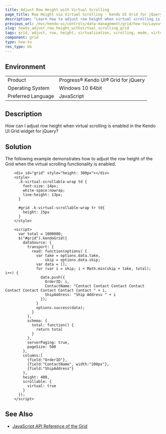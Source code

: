 ```yaml
---
title: Adjust Row Height with Virtual Scrolling
page_title: Row Height via Virtual Scrolling - Kendo UI Grid for jQuery
description: "Learn how to adjust row height when virtual scrolling is enabled in the Kendo UI Grid widget for jQuery."
previous_url: /mvc/kendo-ui/controls/data-management/grid/how-to/Layout/edit-row-height-with-virtual-scrolling, /controls/data-management/grid/how-to/Layout/edit-row-height-with-virtual-scrolling
slug: howto_adjust_row_height_withvirtual_scrolling_grid
tags: grid, adjust, row, height, virtualization, scrolling, mode, virtual
component: grid
type: how-to
res_type: kb
---
```


## Environment

<table>
 <tr>
  <td>Product</td>
  <td>Progress® Kendo UI® Grid for jQuery</td>
 </tr>
 <tr>
  <td>Operating System</td>
  <td>Windows 10 64bit</td>
 </tr>
 <tr>
  <td>Preferred Language</td>
  <td>JavaScript</td>
 </tr>
</table>

## Description

How can I adjust row height when virtual scrolling is enabled in the Kendo UI Grid widget for jQuery?

## Solution

The following example demonstrates how to adjust the row height of the Grid when the virtual scrolling functionality is enabled.

```dojo
    <div id="grid" style="height: 380px"></div>
    <style>
      .k-virtual-scrollable-wrap td {
        font-size: 14px;        
        white-space:nowrap;
        line-height: 13px;
      }

      #grid .k-virtual-scrollable-wrap tr td{
        height: 15px
      }
    </style>

    <script>
      var total = 1000000;
      $("#grid").kendoGrid({
        dataSource: {
          transport: {
            read: function(options) {
              var take = options.data.take,
                  skip = options.data.skip;
              var data = [];
              for (var i = skip; i < Math.min(skip + take, total); i++) {
                data.push({
                  OrderID: i,
                  ContactName: "Contact Contact Contact Contact Contact Contact Contact Contact Contact " + i,
                  ShipAddress: "Ship Address " + i
                });
              }
              options.success(data);
            }
          },
          schema: {
            total: function() {
              return total
            }
          },
          serverPaging: true,
          pageSize: 500
        },
        columns:[
          {field:"OrderID"},
          {field:"ContactName", width:"200px"},
          {field:"ShipAddress"}
        ],
        height: 400,
        scrollable: {
          virtual: true
        }
      });
    </script>
```

## See Also

* [JavaScript API Reference of the Grid](/api/javascript/ui/grid)
